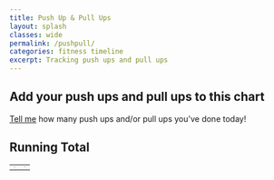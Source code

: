 ```yaml
---
title: Push Up & Pull Ups
layout: splash
classes: wide
permalink: /pushpull/
categories: fitness timeline
excerpt: Tracking push ups and pull ups
---
```


## Add your push ups and pull ups to this chart 

[Tell me](https://forms.gle/SiFiVQGka28VX1sj6) how many push ups and/or pull ups you've done today!


## Running Total

<html>
<head>
<script type="text/javascript" src="https://www.gstatic.com/charts/loader.js"></script>

<script type="text/javascript">
   google.charts.load('current', {'packages':['line']});
    
    google.charts.setOnLoadCallback(drawPullUps);
    function drawPullUps() {
      var queryString = encodeURIComponent('SELECT A, SUM(D) GROUP BY A PIVOT B');
      var query = new google.visualization.Query(
        'https://docs.google.com/spreadsheets/d/1jmy6JewPfJdo_cDG9FPxQiL2t4KD0kD9zUgTNEsAFW8/gviz/tq?gid=1033903989&headers=1&tq=' + queryString);
      query.send(handlePullUps);
    }

    function handlePullUps(response) {
      if (response.isError()) {
        alert('Error in query: ' + response.getMessage() + ' ' + response.getDetailedMessage());
        return;
      }

      var data = response.getDataTable();      
      var view = new google.visualization.DataView(data);
      
      var options = {
        title: 'Pull Ups',
        subtitle: 'Target: 2020',
        height: 500,
        width: 500
      };     
      
      var chart = new google.charts.Line(document.getElementById('pullup_div'));
      chart.draw(view, google.charts.Line.convertOptions(options));   
      }
    
    google.charts.setOnLoadCallback(drawPushUps);
    function drawPushUps() {
      var queryString = encodeURIComponent('SELECT A, SUM(E) GROUP BY A PIVOT B');
      var query = new google.visualization.Query(
        'https://docs.google.com/spreadsheets/d/1jmy6JewPfJdo_cDG9FPxQiL2t4KD0kD9zUgTNEsAFW8/gviz/tq?gid=1733486516&headers=1&tq=' + queryString);
      query.send(handlePushUps);
    }

    function handlePushUps(response) {
      if (response.isError()) {
        alert('Error in query: ' + response.getMessage() + ' ' + response.getDetailedMessage());
        return;
      }

      var data = response.getDataTable();      
      var view = new google.visualization.DataView(data);
      
      var options = {
        title: 'Push Ups',
        subtitle: 'Target: 10000',
        height: 500,
        width: 500
      };     
      
      var chart = new google.charts.Line(document.getElementById('pushup_div'));
      chart.draw(view, google.charts.Line.convertOptions(options));
  }
  </script>
</head>
<body>
  <table class=column>
  <tr>
    <td><div id="pullup_div" style="border: 1px solid #ccc"></div></td>
    <td><div id="pushup_div" style="border: 1px solid #ccc"></div></td>
  </tr>
  </table>
</body>
</html>